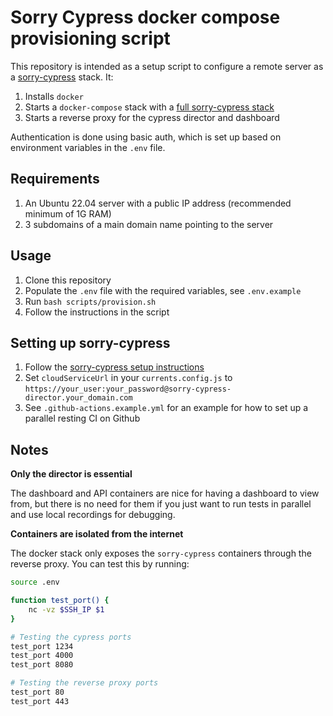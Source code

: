 # Sorry Cypress docker compose provisioning script

This repository is intended as a setup script to configure a remote server as a [sorry-cypress](https://docs.sorry-cypress.dev/) stack. It:

1. Installs `docker`
2. Starts a `docker-compose` stack with a [full sorry-cypress stack](https://docs.sorry-cypress.dev/configuration/persistent)
3. Starts a reverse proxy for the cypress director and dashboard

Authentication is done using basic auth, which is set up based on environment variables in the `.env` file.

## Requirements

1. An Ubuntu 22.04 server with a public IP address (recommended minimum of 1G RAM)
2. 3 subdomains of a main domain name pointing to the server

## Usage

1. Clone this repository
2. Populate the `.env` file with the required variables, see `.env.example`
3. Run `bash scripts/provision.sh`
4. Follow the instructions in the script

## Setting up sorry-cypress

1. Follow the [sorry-cypress setup instructions](https://docs.sorry-cypress.dev/guide/get-started)
2. Set `cloudServiceUrl` in your `currents.config.js` to `https://your_user:your_password@sorry-cypress-director.your_domain.com`
3. See `.github-actions.example.yml` for an example for how to set up a parallel resting CI on Github

## Notes

**Only the director is essential**

The dashboard and API containers are nice for having a dashboard to view from, but there is no need for them if you just want to run tests in parallel and use local recordings for debugging.

**Containers are isolated from the internet**

The docker stack only exposes the `sorry-cypress` containers through the reverse proxy. You can test this by running:

```bash
source .env

function test_port() {
    nc -vz $SSH_IP $1
}

# Testing the cypress ports
test_port 1234
test_port 4000
test_port 8080

# Testing the reverse proxy ports
test_port 80
test_port 443
```
